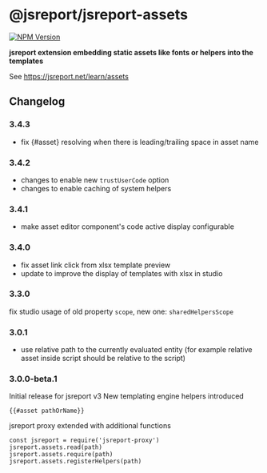 # @jsreport/jsreport-assets

[![NPM Version](http://img.shields.io/npm/v/@jsreport/jsreport-assets.svg?style=flat-square)](https://npmjs.com/package/@jsreport/jsreport-assets)

**jsreport extension embedding static assets like fonts or helpers into the templates**

See https://jsreport.net/learn/assets

## Changelog

### 3.4.3

- fix {#asset} resolving when there is leading/trailing space in asset name

### 3.4.2

- changes to enable new `trustUserCode` option
- changes to enable caching of system helpers

### 3.4.1

- make asset editor component's code active display configurable

### 3.4.0

- fix asset link click from xlsx template preview
- update to improve the display of templates with xlsx in studio

### 3.3.0

fix studio usage of old property `scope`, new one: `sharedHelpersScope`

### 3.0.1

- use relative path to the currently evaluated entity (for example relative asset inside script should be relative to the script)

### 3.0.0-beta.1

Initial release for jsreport v3
New templating engine helpers introduced
```
{{#asset pathOrName}}
```
jsreport proxy extended with additional functions
```
const jsreport = require('jsreport-proxy')
jsreport.assets.read(path)
jsreport.assets.require(path)
jsreport.assets.registerHelpers(path)
```

